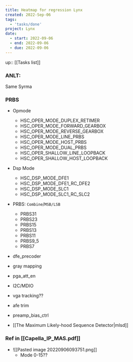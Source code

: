 ```yaml
---
title: Heatmap for regression Lynx
created: 2022-Sep-06
tags:
  - 'tasks/done'
project: Lynx
date:
  - start: 2022-09-06
  - end: 2022-09-06
  - due: 2022-09-06
---
```

up:: [[Tasks list]]

### ANLT: 
Same Syrma

### PRBS
- Opmode
	- HSC_OPER_MODE_DUPLEX_RETIMER
	- HSC_OPER_MODE_FORWARD_GEARBOX
	- HSC_OPER_MODE_REVERSE_GEARBOX
	- HSC_OPER_MODE_LINE_PRBS
	- HSC_OPER_MODE_HOST_PRBS
	- HSC_OPER_MODE_DUAL_PRBS
	- HSC_OPER_SHALLOW_LINE_LOOPBACK
	- HSC_OPER_SHALLOW_HOST_LOOPBACK

- Dsp Mode
	- HSC_DSP_MODE_DFE1
	- HSC_DSP_MODE_DFE1_RC_DFE2
	- HSC_DSP_MODE_SLC1
	- HSC_DSP_MODE_SLC1_RC_SLC2

- PRBS: `Combine`/`MSB/LSB`
	- PRBS31
	- PRBS23
	- PRBS15
	- PRBS13
	- PRBS11
	- PRBS9_5
	- PRBS7

- dfe_precoder
- gray mapping
- pga_att_en
- I2C/MDIO

- vga tracking??
- afe trim
- preamp_bias_ctrl
- [[The Maximum Likely-hood Sequence Detector|mlsd]]


### Ref in [[Capella_IP_MAS.pdf]]
- ![[Pasted image 20220906093751.png]]
	- Mode 0-15??


